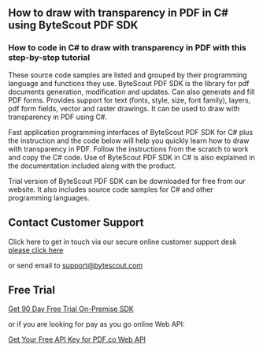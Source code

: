 ## How to draw with transparency in PDF in C# using ByteScout PDF SDK

### How to code in C# to draw with transparency in PDF with this step-by-step tutorial

These source code samples are listed and grouped by their programming language and functions they use. ByteScout PDF SDK is the library for pdf documents generation, modification and updates. Can also generate and fill PDF forms. Provides support for text (fonts, style, size, font family), layers, pdf form fields, vector and raster drawings. It can be used to draw with transparency in PDF using C#.

Fast application programming interfaces of ByteScout PDF SDK for C# plus the instruction and the code below will help you quickly learn how to draw with transparency in PDF. Follow the instructions from the scratch to work and copy the C# code. Use of ByteScout PDF SDK in C# is also explained in the documentation included along with the product.

Trial version of ByteScout PDF SDK can be downloaded for free from our website. It also includes source code samples for C# and other programming languages.

## Contact Customer Support

Click here to get in touch via our secure online customer support desk [please click here](https://bytescout.zendesk.com/hc/en-us/requests/new?subject=ByteScout%20PDF%20SDK%20Question)

or send email to [support@bytescout.com](mailto:support@bytescout.com?subject=ByteScout%20PDF%20SDK%20Question) 

## Free Trial

[Get 90 Day Free Trial On-Premise SDK](https://bytescout.com/download/web-installer?utm_source=github-readme)

or if you are looking for pay as you go online Web API:

[Get Your Free API Key for PDF.co Web API](https://pdf.co/documentation/api?utm_source=github-readme)